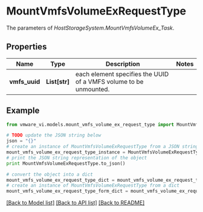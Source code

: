 # MountVmfsVolumeExRequestType

The parameters of *HostStorageSystem.MountVmfsVolumeEx_Task*. 

## Properties
Name | Type | Description | Notes
------------ | ------------- | ------------- | -------------
**vmfs_uuid** | **List[str]** | each element specifies the UUID of a VMFS volume to be unmounted.  | 

## Example

```python
from vmware_vi.models.mount_vmfs_volume_ex_request_type import MountVmfsVolumeExRequestType

# TODO update the JSON string below
json = "{}"
# create an instance of MountVmfsVolumeExRequestType from a JSON string
mount_vmfs_volume_ex_request_type_instance = MountVmfsVolumeExRequestType.from_json(json)
# print the JSON string representation of the object
print MountVmfsVolumeExRequestType.to_json()

# convert the object into a dict
mount_vmfs_volume_ex_request_type_dict = mount_vmfs_volume_ex_request_type_instance.to_dict()
# create an instance of MountVmfsVolumeExRequestType from a dict
mount_vmfs_volume_ex_request_type_form_dict = mount_vmfs_volume_ex_request_type.from_dict(mount_vmfs_volume_ex_request_type_dict)
```
[[Back to Model list]](../README.md#documentation-for-models) [[Back to API list]](../README.md#documentation-for-api-endpoints) [[Back to README]](../README.md)


